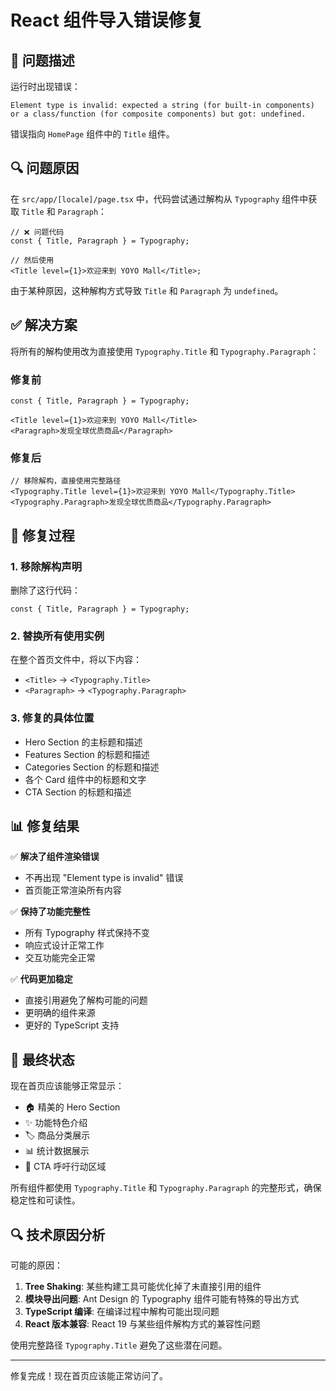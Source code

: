 # React 组件导入错误修复

## 🐛 问题描述

运行时出现错误：

```
Element type is invalid: expected a string (for built-in components) or a class/function (for composite components) but got: undefined.
```

错误指向 `HomePage` 组件中的 `Title` 组件。

## 🔍 问题原因

在 `src/app/[locale]/page.tsx` 中，代码尝试通过解构从 `Typography` 组件中获取 `Title` 和 `Paragraph`：

```tsx
// ❌ 问题代码
const { Title, Paragraph } = Typography;

// 然后使用
<Title level={1}>欢迎来到 YOYO Mall</Title>;
```

由于某种原因，这种解构方式导致 `Title` 和 `Paragraph` 为 `undefined`。

## ✅ 解决方案

将所有的解构使用改为直接使用 `Typography.Title` 和 `Typography.Paragraph`：

### 修复前

```tsx
const { Title, Paragraph } = Typography;

<Title level={1}>欢迎来到 YOYO Mall</Title>
<Paragraph>发现全球优质商品</Paragraph>
```

### 修复后

```tsx
// 移除解构，直接使用完整路径
<Typography.Title level={1}>欢迎来到 YOYO Mall</Typography.Title>
<Typography.Paragraph>发现全球优质商品</Typography.Paragraph>
```

## 🔧 修复过程

### 1. 移除解构声明

删除了这行代码：

```tsx
const { Title, Paragraph } = Typography;
```

### 2. 替换所有使用实例

在整个首页文件中，将以下内容：

- `<Title>` → `<Typography.Title>`
- `<Paragraph>` → `<Typography.Paragraph>`

### 3. 修复的具体位置

- Hero Section 的主标题和描述
- Features Section 的标题和描述
- Categories Section 的标题和描述
- 各个 Card 组件中的标题和文字
- CTA Section 的标题和描述

## 📊 修复结果

✅ **解决了组件渲染错误**

- 不再出现 "Element type is invalid" 错误
- 首页能正常渲染所有内容

✅ **保持了功能完整性**

- 所有 Typography 样式保持不变
- 响应式设计正常工作
- 交互功能完全正常

✅ **代码更加稳定**

- 直接引用避免了解构可能的问题
- 更明确的组件来源
- 更好的 TypeScript 支持

## 🎯 最终状态

现在首页应该能够正常显示：

- 🏠 精美的 Hero Section
- ✨ 功能特色介绍
- 🏷️ 商品分类展示
- 📊 统计数据展示
- 🎯 CTA 呼吁行动区域

所有组件都使用 `Typography.Title` 和 `Typography.Paragraph` 的完整形式，确保稳定性和可读性。

## 🔍 技术原因分析

可能的原因：

1. **Tree Shaking**: 某些构建工具可能优化掉了未直接引用的组件
2. **模块导出问题**: Ant Design 的 Typography 组件可能有特殊的导出方式
3. **TypeScript 编译**: 在编译过程中解构可能出现问题
4. **React 版本兼容**: React 19 与某些组件解构方式的兼容性问题

使用完整路径 `Typography.Title` 避免了这些潜在问题。

---

修复完成！现在首页应该能正常访问了。

